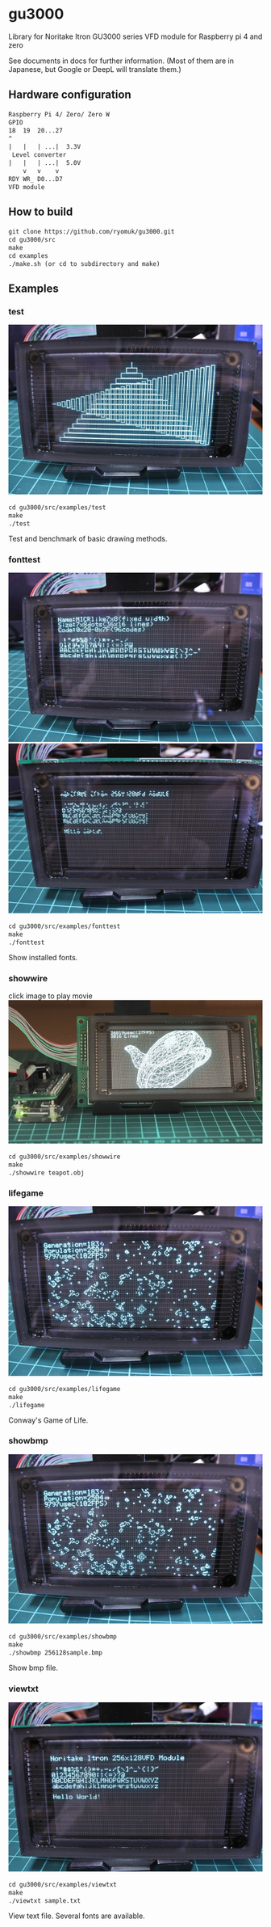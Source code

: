 # gu3000
Library for Noritake Itron GU3000 series VFD module for Raspberry pi 4 and zero

See documents in docs for further information.
(Most of them are in Japanese, but Google or DeepL will translate them.)

## Hardware configuration
```
Raspberry Pi 4/ Zero/ Zero W
GPIO
18  19  20...27
^  
|   |   | ...|  3.3V
 Level converter 
|   |   | ...|  5.0V
    v   v    v
RDY WR_ D0...D7
VFD module
```

## How to build
```
git clone https://github.com/ryomuk/gu3000.git
cd gu3000/src
make
cd examples
./make.sh (or cd to subdirectory and make)
```

## Examples
### test
![](images/test.jpg)
```
cd gu3000/src/examples/test
make
./test
```
Test and benchmark of basic drawing methods.

### fonttest
![](images/fonttest_MICR.jpg)
![](images/fonttest_H68TR.jpg)
```
cd gu3000/src/examples/fonttest
make
./fonttest
```
Show installed fonts.

### showwire
click image to play movie
[![](images/teapot.jpg)](https://www.youtube.com/watch?v=gbkjLUjZCEo "showwire teapot.obj")
```
cd gu3000/src/examples/showwire
make
./showwire teapot.obj
```

### lifegame
![](images/lifegame.jpg)
```
cd gu3000/src/examples/lifegame
make
./lifegame
```
Conway's Game of Life.

### showbmp
![](images/lifegame.jpg)
```
cd gu3000/src/examples/showbmp
make
./showbmp 256128sample.bmp
```
Show bmp file.

### viewtxt
![](images/viewtxt.jpg)
```
cd gu3000/src/examples/viewtxt
make
./viewtxt sample.txt
```
View text file. Several fonts are available.




